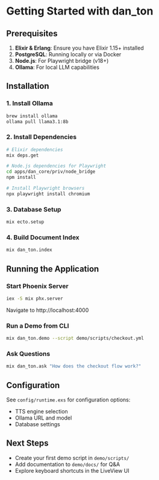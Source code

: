 # Getting Started with dan_ton

## Prerequisites

1. **Elixir & Erlang**: Ensure you have Elixir 1.15+ installed
2. **PostgreSQL**: Running locally or via Docker
3. **Node.js**: For Playwright bridge (v18+)
4. **Ollama**: For local LLM capabilities

## Installation

### 1. Install Ollama

```bash
brew install ollama
ollama pull llama3.1:8b
```

### 2. Install Dependencies

```bash
# Elixir dependencies
mix deps.get

# Node.js dependencies for Playwright
cd apps/dan_core/priv/node_bridge
npm install

# Install Playwright browsers
npx playwright install chromium
```

### 3. Database Setup

```bash
mix ecto.setup
```

### 4. Build Document Index

```bash
mix dan_ton.index
```

## Running the Application

### Start Phoenix Server

```bash
iex -S mix phx.server
```

Navigate to http://localhost:4000

### Run a Demo from CLI

```bash
mix dan_ton.demo --script demo/scripts/checkout.yml
```

### Ask Questions

```bash
mix dan_ton.ask "How does the checkout flow work?"
```

## Configuration

See `config/runtime.exs` for configuration options:
- TTS engine selection
- Ollama URL and model
- Database settings

## Next Steps

- Create your first demo script in `demo/scripts/`
- Add documentation to `demo/docs/` for Q&A
- Explore keyboard shortcuts in the LiveView UI
